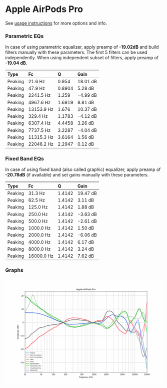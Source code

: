 # Apple AirPods Pro
See [usage instructions](https://github.com/jaakkopasanen/AutoEq#usage) for more options and info.

### Parametric EQs
In case of using parametric equalizer, apply preamp of **-19.02dB** and build filters manually
with these parameters. The first 5 filters can be used independently.
When using independent subset of filters, apply preamp of **-19.04 dB**.

| Type    | Fc         |      Q | Gain     |
|:--------|:-----------|:-------|:---------|
| Peaking | 21.6 Hz    | 0.954  | 18.01 dB |
| Peaking | 47.9 Hz    | 0.8904 | 5.28 dB  |
| Peaking | 2241.5 Hz  | 1.259  | -4.99 dB |
| Peaking | 4967.6 Hz  | 1.6819 | 8.81 dB  |
| Peaking | 13153.9 Hz | 1.676  | 10.37 dB |
| Peaking | 329.4 Hz   | 1.1783 | -4.12 dB |
| Peaking | 6307.4 Hz  | 4.4458 | 3.26 dB  |
| Peaking | 7737.5 Hz  | 3.2287 | -4.04 dB |
| Peaking | 11315.3 Hz | 3.6164 | 1.56 dB  |
| Peaking | 22046.2 Hz | 2.2947 | 0.12 dB  |

### Fixed Band EQs
In case of using fixed band (also called graphic) equalizer, apply preamp of **-20.78dB**
(if available) and set gains manually with these parameters.

| Type    | Fc         |      Q | Gain     |
|:--------|:-----------|:-------|:---------|
| Peaking | 31.3 Hz    | 1.4142 | 19.47 dB |
| Peaking | 62.5 Hz    | 1.4142 | 3.11 dB  |
| Peaking | 125.0 Hz   | 1.4142 | 1.88 dB  |
| Peaking | 250.0 Hz   | 1.4142 | -3.63 dB |
| Peaking | 500.0 Hz   | 1.4142 | -2.61 dB |
| Peaking | 1000.0 Hz  | 1.4142 | 1.50 dB  |
| Peaking | 2000.0 Hz  | 1.4142 | -6.06 dB |
| Peaking | 4000.0 Hz  | 1.4142 | 6.17 dB  |
| Peaking | 8000.0 Hz  | 1.4142 | 3.24 dB  |
| Peaking | 16000.0 Hz | 1.4142 | 7.62 dB  |

### Graphs
![](./Apple%20AirPods%20Pro.png)